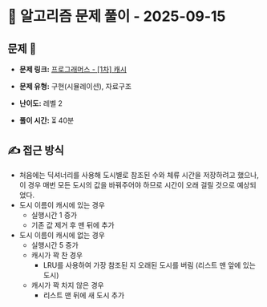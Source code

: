 # 📝 알고리즘 문제 풀이 - 2025-09-15

## 문제 📖

- **문제 링크:** [프로그래머스 - [1차] 캐시](https://school.programmers.co.kr/learn/courses/30/lessons/17680)

- **문제 유형:** 구현(시뮬레이션), 자료구조

- **난이도:** 레벨 2

- **풀이 시간:** ⏳ 40분

## ✍ 접근 방식

- 처음에는 딕셔너리를 사용해 도시별로 참조된 수와 체류 시간을 저장하려고 했으나, 이 경우 매번 모든 도시의 값을 바꿔주어야 하므로 시간이 오래 걸릴 것으로 예상되었다.
- 도시 이름이 캐시에 있는 경우
  - 실행시간 1 증가
  - 기존 값 제거 후 맨 뒤에 추가
- 도시 이름이 캐시에 없는 경우
  - 실행시간 5 증가
  - 캐시가 꽉 찬 경우
    - LRU를 사용하여 가장 참조된 지 오래된 도시를 버림 (리스트 맨 앞에 있는 도시)
  - 캐시가 꽉 차지 않은 경우
    - 리스트 맨 뒤에 새 도시 추가
